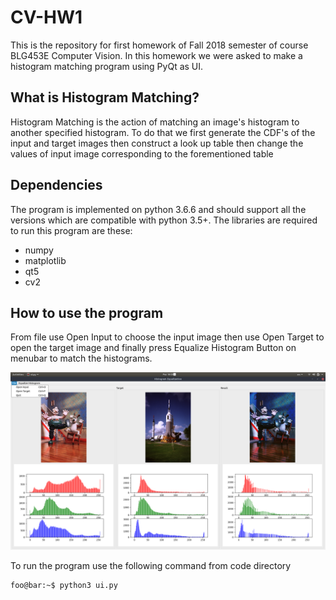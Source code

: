 # CV-HW1
This is the repository for first homework of Fall 2018 semester of course BLG453E Computer Vision. In this homework we were asked to make a histogram matching program using PyQt as UI.

## What is Histogram Matching?
Histogram Matching is the action of matching an image's histogram to another specified histogram. To do that we first generate the CDF's of the input and target images then construct a look up table then change the values of input image corresponding to the forementioned table

## Dependencies
The program is implemented on python 3.6.6 and should support all the versions which are compatible with python 3.5+. The libraries are required to run this program are these:
- numpy
- matplotlib
- qt5
- cv2

## How to use the program
From file use Open Input to choose the input image then use Open Target to open the target image and finally press Equalize Histogram Button on menubar to match the histograms.

![An image showcasing basic user interface](/doc/image/howtouse.png)

To run the program use the following command from code directory

```console
foo@bar:~$ python3 ui.py
```
